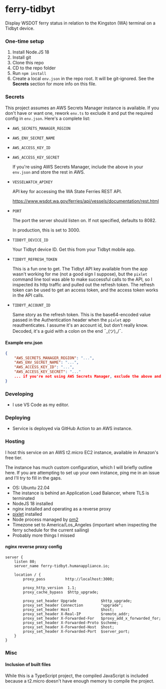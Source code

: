 # ferry-tidbyt

Display WSDOT ferry status in relation to the Kingston (WA) terminal on a Tidbyt device.

### One-time setup

1. Install Node.JS 18
2. Install git
3. Clone this repo
4. CD to the repo folder
5. Run `npm install`
6. Create a local `env.json` in the repo root. It will be git-ignored. See the **Secrets** section for more info on this file.

### Secrets

This project assumes an AWS Secrets Manager instance is available. If you don't have or want one, rework `env.ts` to exclude it and put the required config in `env.json`. Here's a complete list:

* `AWS_SECRETS_MANAGER_REGION`
* `AWS_ENV_SECRET_NAME`
* `AWS_ACCESS_KEY_ID`
* `AWS_ACCESS_KEY_SECRET`

    If you're using AWS Secrets Manager, include the above in your `env.json` and store the rest in AWS.

* `VESSELWATCH_APIKEY`

    API key for accessing the WA State Ferries REST API.

    https://www.wsdot.wa.gov/ferries/api/vessels/documentation/rest.html

* `PORT`

    The port the server should listen on. If not specified, defaults to 8082.

    In production, this is set to 3000.

* `TIDBYT_DEVICE_ID`

    Your Tidbyt device ID. Get this from your Tidbyt mobile app.

* `TIDBYT_REFRESH_TOKEN`

    This is a fun one to get. The Tidbyt API key available from the app wasn't working for me (not a good sign I suppose), but the `pixlet` command line tool was able to make successful calls to the API, so I inspected its http traffic and pulled out the refresh token. The refresh token can be used to get an access token, and the access token works in the API calls.

* `TIDBYT_ACCOUNT_ID`

    Same story as the refresh token. This is the base64-encoded value passed in the Authentication header when the `pixlet` app reauthenticates. I assume it's an account id, but don't really know. Decoded, it's a guid with a colon on the end ¯\_(ツ)_/¯.

#### Example env.json

```json
{
    "AWS_SECRETS_MANAGER_REGION": "...",
    "AWS_ENV_SECRET_NAME": "...",
    "AWS_ACCESS_KEY_ID": "...",
    "AWS_ACCESS_KEY_SECRET": "..."
    ... if you're not using AWS Secrets Manager, exclude the above and add additional entries here, otherwise put the rest in AWS-SM in this JSON format  ...
}
```

### Developing

* I use VS Code as my editor.

### Deploying

* Service is deployed via GitHub Action to an AWS instance.

### Hosting

I host this service on an AWS t2.micro EC2 instance, available in Amazon's free tier.

The instance has much custom configuration, which I will briefly outline here. If you are attempting to set up your own instance, ping me in an issue and I'll try to fill in the gaps.

* OS: Ubuntu 22.04
* The instance is behind an Application Load Balancer, where TLS is terminated
* NodeJS 18 installed
* nginx installed and operating as a reverse proxy
* [pixlet](https://tidbyt.dev/docs/build/installing-pixlet) installed
* Node process managed by [pm2](https://pm2.keymetrics.io/docs/usage/quick-start/)
* Timezone set to America/Los_Angeles (important when inspecting the ferry schedule for the current sailing)
* Probably more things I missed

#### nginx reverse proxy config

```
server {
    listen 80;
    server_name ferry-tidbyt.humanappliance.io;

    location / {
        proxy_pass         http://localhost:3000;

        proxy_http_version  1.1;
        proxy_cache_bypass  $http_upgrade;

        proxy_set_header Upgrade           $http_upgrade;
        proxy_set_header Connection        "upgrade";
        proxy_set_header Host              $host;
        proxy_set_header X-Real-IP         $remote_addr;
        proxy_set_header X-Forwarded-For   $proxy_add_x_forwarded_for;
        proxy_set_header X-Forwarded-Proto $scheme;
        proxy_set_header X-Forwarded-Host  $host;
        proxy_set_header X-Forwarded-Port  $server_port;
    }
}
```

### Misc

#### Inclusion of built files

While this is a TypeScript project, the compiled JavaScript is included because a t2.micro doesn't have enough memory to compile the project.
